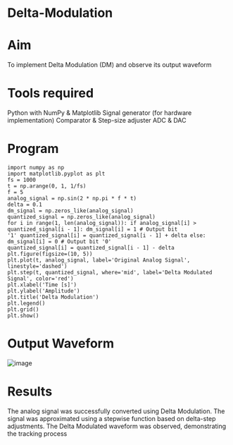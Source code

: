 # Delta-Modulation
# Aim
To implement Delta Modulation (DM) and observe its output waveform

# Tools required
Python with NumPy & Matplotlib Signal generator (for hardware implementation) Comparator & Step-size adjuster ADC & DAC

# Program
```
import numpy as np
import matplotlib.pyplot as plt
fs = 1000
t = np.arange(0, 1, 1/fs)
f = 5
analog_signal = np.sin(2 * np.pi * f * t)
delta = 0.1
dm_signal = np.zeros_like(analog_signal)
quantized_signal = np.zeros_like(analog_signal)
for i in range(1, len(analog_signal)): if analog_signal[i] > quantized_signal[i - 1]: dm_signal[i] = 1 # Output bit
'1' quantized_signal[i] = quantized_signal[i - 1] + delta else: dm_signal[i] = 0 # Output bit '0'
quantized_signal[i] = quantized_signal[i - 1] - delta
plt.figure(figsize=(10, 5))
plt.plot(t, analog_signal, label='Original Analog Signal', linestyle='dashed')
plt.step(t, quantized_signal, where='mid', label='Delta Modulated Signal', color='red')
plt.xlabel('Time [s]')
plt.ylabel('Amplitude')
plt.title('Delta Modulation')
plt.legend()
plt.grid()
plt.show()
```
# Output Waveform
![image](https://github.com/user-attachments/assets/778b3c77-650f-4e30-a32a-199c511fe104)

# Results
The analog signal was successfully converted using Delta Modulation. The signal was approximated using a stepwise function based on delta-step adjustments. The Delta Modulated waveform was observed, demonstrating the tracking process

